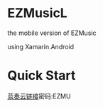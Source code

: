 # EZMusicL
the mobile version of EZMusic

using Xamarin.Android

# Quick Start
[蓝奏云链接](https://wwd.lanzoup.com/b030q7gad)密码:EZMU
